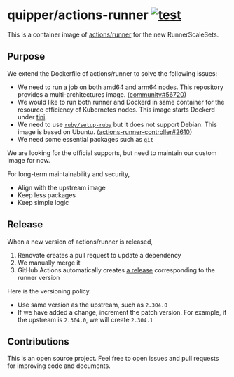 # quipper/actions-runner [![test](https://github.com/quipper/actions-runner/actions/workflows/test.yaml/badge.svg)](https://github.com/quipper/actions-runner/actions/workflows/test.yaml)

This is a container image of [actions/runner](https://github.com/actions/runner) for the new RunnerScaleSets.

## Purpose

We extend the Dockerfile of actions/runner to solve the following issues:

- We need to run a job on both amd64 and arm64 nodes.
  This repository provides a multi-architectures image.
  ([community#56720](https://github.com/orgs/community/discussions/56720))
- We would like to run both runner and Dockerd in same container for the resource efficiency of Kubernetes nodes.
  This image starts Dockerd under [tini](https://github.com/krallin/tini).
- We need to use [`ruby/setup-ruby`](https://github.com/ruby/setup-ruby#using-self-hosted-runners) but it does not support Debian.
  This image is based on Ubuntu. ([actions-runner-controller#2610](https://github.com/actions/actions-runner-controller/issues/2610))
- We need some essential packages such as `git`

We are looking for the official supports, but need to maintain our custom image for now.

For long-term maintainability and security,

- Align with the upstream image
- Keep less packages
- Keep simple logic

## Release

When a new version of actions/runner is released,

1. Renovate creates a pull request to update a dependency
2. We manually merge it
3. GitHub Actions automatically creates [a release](https://github.com/quipper/actions-runner/releases) corresponding to the runner version

Here is the versioning policy.

- Use same version as the upstream, such as `2.304.0`
- If we have added a change, increment the patch version. For example, if the upstream is `2.304.0`, we will create `2.304.1`

## Contributions

This is an open source project.
Feel free to open issues and pull requests for improving code and documents.
